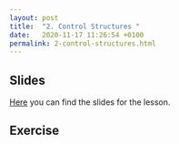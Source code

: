 ```yaml
---
layout: post
title:  "2. Control Structures "
date:   2020-11-17 11:26:54 +0100
permalink: 2-control-structures.html
---
```

## Slides 
[Here](https://github.com/jkrude/java-begginer-lesson/blob/master/slides/02-control-structures.pdf) you can find the slides for the lesson.

## Exercise


